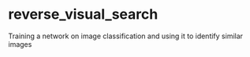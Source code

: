 # reverse_visual_search
Training a network on image classification and using it to identify similar images
